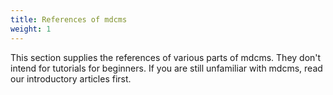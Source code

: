 ```yaml
---
title: References of mdcms
weight: 1
---
```


This section supplies the references of various parts of mdcms. They don't intend for tutorials for beginners. If you are still unfamiliar with mdcms, read our introductory articles first.
